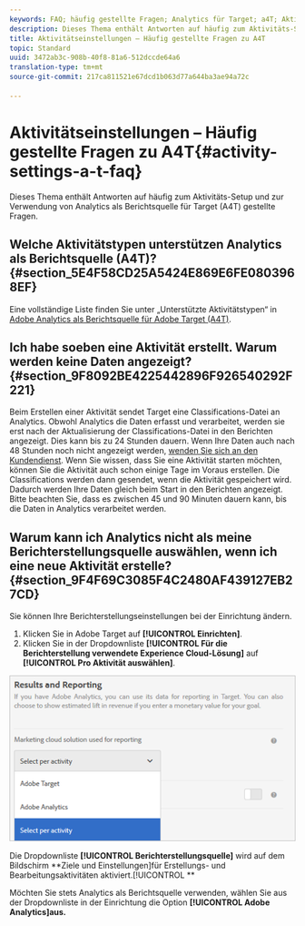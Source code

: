 ```yaml
---
keywords: FAQ; häufig gestellte Fragen; Analytics für Target; a4T; Aktivitätseinrichtung
description: Dieses Thema enthält Antworten auf häufig zum Aktivitäts-Setup und zur Verwendung von Analytics als Berichtsquelle für Target (A4T) gestellte Fragen.
title: Aktivitätseinstellungen – Häufig gestellte Fragen zu A4T
topic: Standard
uuid: 3472ab3c-908b-40f8-81a6-512dccde64a6
translation-type: tm+mt
source-git-commit: 217ca811521e67dcd1b063d77a644ba3ae94a72c

---
```



# Aktivitätseinstellungen – Häufig gestellte Fragen zu A4T{#activity-settings-a-t-faq}

Dieses Thema enthält Antworten auf häufig zum Aktivitäts-Setup und zur Verwendung von Analytics als Berichtsquelle für Target (A4T) gestellte Fragen.

## Welche Aktivitätstypen unterstützen Analytics als Berichtsquelle (A4T)? {#section_5E4F58CD25A5424E869E6FE0803968EF}

Eine vollständige Liste finden Sie unter „Unterstützte Aktivitätstypen“ in [Adobe Analytics als Berichtsquelle für Adobe Target (A4T)](../../../c-integrating-target-with-mac/a4t/a4t.md#concept_7540C8C04259434AB6EE33B09F47A1DE).

## Ich habe soeben eine Aktivität erstellt. Warum werden keine Daten angezeigt? {#section_9F8092BE4225442896F926540292F221}

Beim Erstellen einer Aktivität sendet Target eine Classifications-Datei an Analytics. Obwohl Analytics die Daten erfasst und verarbeitet, werden sie erst nach der Aktualisierung der Classifications-Datei in den Berichten angezeigt. Dies kann bis zu 24 Stunden dauern. Wenn Ihre Daten auch nach 48 Stunden noch nicht angezeigt werden, [wenden Sie sich an den Kundendienst](/help/cmp-resources-and-contact-information.md#reference_ACA3391A00EF467B87930A450050077C). Wenn Sie wissen, dass Sie eine Aktivität starten möchten, können Sie die Aktivität auch schon einige Tage im Voraus erstellen. Die Classifications werden dann gesendet, wenn die Aktivität gespeichert wird. Dadurch werden Ihre Daten gleich beim Start in den Berichten angezeigt. Bitte beachten Sie, dass es zwischen 45 und 90 Minuten dauern kann, bis die Daten in Analytics verarbeitet werden.

## Warum kann ich Analytics nicht als meine Berichterstellungsquelle auswählen, wenn ich eine neue Aktivität erstelle?  {#section_9F4F69C3085F4C2480AF439127EB27CD}

Sie können Ihre Berichterstellungseinstellungen bei der Einrichtung ändern.

1. Klicken Sie in Adobe Target auf **[!UICONTROL Einrichten]**.
1. Klicken Sie in der Dropdownliste **[!UICONTROL Für die Berichterstellung verwendete Experience Cloud-Lösung]** auf **[!UICONTROL Pro Aktivität auswählen]**.

![](assets/select-per-activity.png)

Die Dropdownliste **[!UICONTROL Berichterstellungsquelle]** wird auf dem Bildschirm **Ziele und Einstellungen]für Erstellungs- und Bearbeitungsaktivitäten aktiviert.[!UICONTROL **

Möchten Sie stets Analytics als Berichtsquelle verwenden, wählen Sie aus der Dropdownliste in der Einrichtung die Option **[!UICONTROL Adobe Analytics]aus.**
